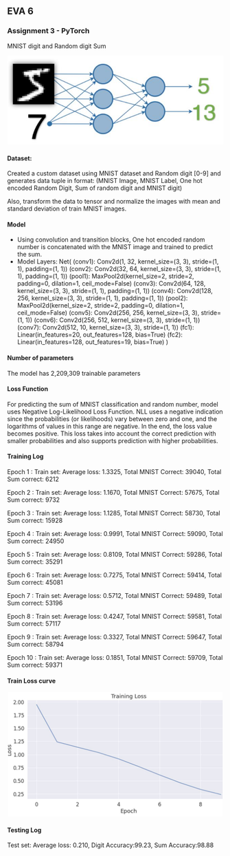 ## EVA 6

### Assignment 3 - PyTorch

MNIST digit and Random digit Sum

<p align="center"><img src="./assets/add_nn.jpg" width="600"></p>

#### Dataset:
Created a custom dataset using MNIST dataset and Random digit [0-9] and generates data tuple in format: 
(MNIST Image, MNIST Label, One hot encoded Random Digit, Sum of random digit and MNIST digit)

Also, transform the data to tensor and normalize the images with mean and standard deviation of train MNIST images.

#### Model
- Using convolution and transition blocks, One hot encoded random number is concatenated with the MNIST image and trained to predict the sum.
- Model Layers:
    Net(
      (conv1): Conv2d(1, 32, kernel_size=(3, 3), stride=(1, 1), padding=(1, 1))
      (conv2): Conv2d(32, 64, kernel_size=(3, 3), stride=(1, 1), padding=(1, 1))
      (pool1): MaxPool2d(kernel_size=2, stride=2, padding=0, dilation=1, ceil_mode=False)
      (conv3): Conv2d(64, 128, kernel_size=(3, 3), stride=(1, 1), padding=(1, 1))
      (conv4): Conv2d(128, 256, kernel_size=(3, 3), stride=(1, 1), padding=(1, 1))
      (pool2): MaxPool2d(kernel_size=2, stride=2, padding=0, dilation=1, ceil_mode=False)
      (conv5): Conv2d(256, 256, kernel_size=(3, 3), stride=(1, 1))
      (conv6): Conv2d(256, 512, kernel_size=(3, 3), stride=(1, 1))
      (conv7): Conv2d(512, 10, kernel_size=(3, 3), stride=(1, 1))
      (fc1): Linear(in_features=20, out_features=128, bias=True)
      (fc2): Linear(in_features=128, out_features=19, bias=True)
    )

#### Number of parameters
The model has 2,209,309 trainable parameters

#### Loss Function
For predicting the sum of MNIST classification and random number, model uses Negative Log-Likelihood Loss Function. NLL uses a negative indication since the probabilities (or likelihoods) vary between zero and one, and the logarithms of values in this range are negative. In the end, the loss value becomes positive. 
This loss takes into account  the correct prediction with smaller probabilities and also supports prediction with higher probabilities.

#### Training Log
Epoch 1 : 
Train set: Average loss: 1.3325, Total MNIST Correct: 39040, Total Sum correct: 6212

Epoch 2 : 
Train set: Average loss: 1.1670, Total MNIST Correct: 57675, Total Sum correct: 9732

Epoch 3 : 
Train set: Average loss: 1.1285, Total MNIST Correct: 58730, Total Sum correct: 15928

Epoch 4 : 
Train set: Average loss: 0.9991, Total MNIST Correct: 59090, Total Sum correct: 24950

Epoch 5 : 
Train set: Average loss: 0.8109, Total MNIST Correct: 59286, Total Sum correct: 35291

Epoch 6 : 
Train set: Average loss: 0.7275, Total MNIST Correct: 59414, Total Sum correct: 45081

Epoch 7 : 
Train set: Average loss: 0.5712, Total MNIST Correct: 59489, Total Sum correct: 53196

Epoch 8 : 
Train set: Average loss: 0.4247, Total MNIST Correct: 59581, Total Sum correct: 57117

Epoch 9 : 
Train set: Average loss: 0.3327, Total MNIST Correct: 59647, Total Sum correct: 58794

Epoch 10 : 
Train set: Average loss: 0.1851, Total MNIST Correct: 59709, Total Sum correct: 59371

#### Train Loss curve
<p align="center"><img src="./assets/loss.jpg" width="500"></p>

#### Testing Log
Test set: Average loss: 0.210, Digit Accuracy:99.23, Sum Accuracy:98.88
